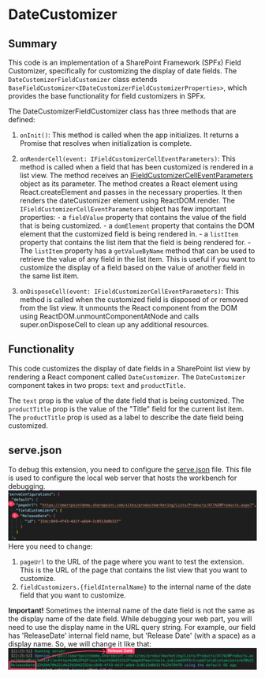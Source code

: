 # DateCustomizer

## Summary

This code is an implementation of a SharePoint Framework (SPFx) Field Customizer, specifically for customizing the display of date fields. The `DateCustomizerFieldCustomizer` class extends `BaseFieldCustomizer<IDateCustomizerFieldCustomizerProperties>`, which provides the base functionality for field customizers in SPFx.

The DateCustomizerFieldCustomizer class has three methods that are defined:

1. `onInit()`: This method is called when the app initializes. It returns a Promise that resolves when initialization is complete.

2. `onRenderCell(event: IFieldCustomizerCellEventParameters)`: This method is called when a field that has been customized is rendered in a list view. The method receives an [IFieldCustomizerCellEventParameters](https://learn.microsoft.com/en-us/javascript/api/sp-listview-extensibility/ifieldcustomizercelleventparameters?view=sp-typescript-latest) object as its parameter. The method creates a React element using React.createElement and passes in the necessary properties. It then renders the dateCustomizer element using ReactDOM.render.
   The `IFieldCustomizerCellEventParameters` object has few important properties: - a `fieldValue` property that contains the value of the field that is being customized. - a `domElement` property that contains the DOM element that the customized field is being rendered in. - a `listItem` property that contains the list item that the field is being rendered for. - The `listItem` property has a `getValueByName` method that can be used to retrieve the value of any field in the list item. This is useful if you want to customize the display of a field based on the value of another field in the same list item.

3. `onDisposeCell(event: IFieldCustomizerCellEventParameters)`: This method is called when the customized field is disposed of or removed from the list view. It unmounts the React component from the DOM using ReactDOM.unmountComponentAtNode and calls super.onDisposeCell to clean up any additional resources.

## Functionality

This code customizes the display of date fields in a SharePoint list view by rendering a React component called `DateCustomizer`. The `DateCustomizer` component takes in two props: `text` and `productTitle`.

The `text` prop is the value of the date field that is being customized. The `productTitle` prop is the value of the "Title" field for the current list item. The `productTitle` prop is used as a label to describe the date field being customized.

## serve.json

To debug this extension, you need to configure the [serve.json](./config/serve.json) file. This file is used to configure the local web server that hosts the workbench for debugging.  
![serve.json](./docs/serve_json.png)
Here you need to change:

1. `pageUrl` to the URL of the page where you want to test the extension. This is the URL of the page that contains the list view that you want to customize.
2. `fieldCustomizers.{fieldInternalName}` to the internal name of the date field that you want to customize.

**Important!**
Sometimes the internal name of the date field is not the same as the display name of the date field. While debugging your web part, you will need to use the display name in the URL query string. For example, our field has 'ReleaseDate' internal field name, but 'Release Date' (with a space) as a display name. So, we will change it like that:
![Where in the URL to change the field name](./docs/FieldName.png)
